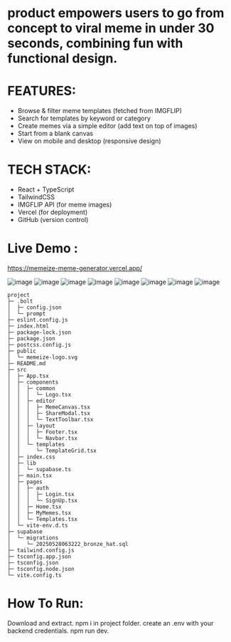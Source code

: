 # product empowers users to go from concept to viral meme in under 30 seconds, combining fun with functional design.
# FEATURES:
- Browse & filter meme templates (fetched from IMGFLIP)
- Search for templates by keyword or category
- Create memes via a simple editor (add text on top of images)
- Start from a blank canvas
- View on mobile and desktop (responsive design)

# TECH STACK:
- React + TypeScript
- TailwindCSS
- IMGFLIP API (for meme images)
- Vercel (for deployment)
- GitHub (version control)

# Live Demo : 
https://memeize-meme-generator.vercel.app/

![image](https://github.com/user-attachments/assets/9f62bc64-fc52-48f3-845b-c97493d51d7e)
![image](https://github.com/user-attachments/assets/af63f3cc-6ecd-4911-81aa-353ce1294f42)
![image](https://github.com/user-attachments/assets/8ff7ec78-d8f4-4a93-82d1-1f2594555088)
![image](https://github.com/user-attachments/assets/45ae2e1b-a705-4fd0-a10f-d40301be2ebc)
![image](https://github.com/user-attachments/assets/2aa7048b-62fa-42ff-ad29-7bcf530328e8)
![image](https://github.com/user-attachments/assets/6bf15c50-b345-460f-9d11-94d906773308)
![image](https://github.com/user-attachments/assets/64a5c637-0ed8-4474-98b7-ce68be219c0b)
![image](https://github.com/user-attachments/assets/89bc1477-0ac3-487d-af3e-91550402cabd)

```
project
├─ .bolt
│  ├─ config.json
│  └─ prompt
├─ eslint.config.js
├─ index.html
├─ package-lock.json
├─ package.json
├─ postcss.config.js
├─ public
│  └─ memeize-logo.svg
├─ README.md
├─ src
│  ├─ App.tsx
│  ├─ components
│  │  ├─ common
│  │  │  └─ Logo.tsx
│  │  ├─ editor
│  │  │  ├─ MemeCanvas.tsx
│  │  │  ├─ ShareModal.tsx
│  │  │  └─ TextToolbar.tsx
│  │  ├─ layout
│  │  │  ├─ Footer.tsx
│  │  │  └─ Navbar.tsx
│  │  └─ templates
│  │     └─ TemplateGrid.tsx
│  ├─ index.css
│  ├─ lib
│  │  └─ supabase.ts
│  ├─ main.tsx
│  ├─ pages
│  │  ├─ auth
│  │  │  ├─ Login.tsx
│  │  │  └─ SignUp.tsx
│  │  ├─ Home.tsx
│  │  ├─ MyMemes.tsx
│  │  └─ Templates.tsx
│  └─ vite-env.d.ts
├─ supabase
│  └─ migrations
│     └─ 20250528063222_bronze_hat.sql
├─ tailwind.config.js
├─ tsconfig.app.json
├─ tsconfig.json
├─ tsconfig.node.json
└─ vite.config.ts

```

# How To Run:
Download and extract.
npm i in project folder.
create an .env with your backend credentials.
npm run dev.


